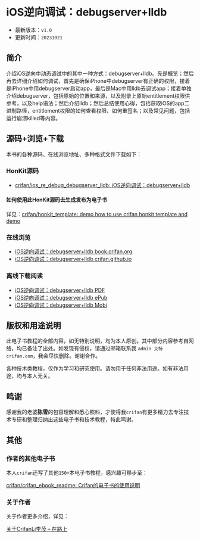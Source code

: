 # iOS逆向调试：debugserver+lldb

* 最新版本：`v1.0`
* 更新时间：`20231021`

## 简介

介绍iOS逆向中动态调试中的其中一种方式：debugserver+lldb。先是概览；然后再去详细介绍如何调试，首先是确保iPhone中debugserver有正确的权限，接着是iPhone中用debugserver启动app，最后是Mac中用lldb去调试app；接着单独介绍debugserver，包括原始的位置和来源，以及附录上原始entitlement权限供参考，以及help语法；然后介绍lldb；然后总结使用心得，包括获取iOS的app二进制路径，entitlement权限的如何查看权限、如何重签名；以及常见问题，包括运行崩溃killed等内容。

## 源码+浏览+下载

本书的各种源码、在线浏览地址、多种格式文件下载如下：

### HonKit源码

* [crifan/ios_re_debug_debugserver_lldb: iOS逆向调试：debugserver+lldb](https://github.com/crifan/ios_re_debug_debugserver_lldb)

#### 如何使用此HonKit源码去生成发布为电子书

详见：[crifan/honkit_template: demo how to use crifan honkit template and demo](https://github.com/crifan/honkit_template)

### 在线浏览

* [iOS逆向调试：debugserver+lldb book.crifan.org](https://book.crifan.org/books/ios_re_debug_debugserver_lldb/website/)
* [iOS逆向调试：debugserver+lldb crifan.github.io](https://crifan.github.io/ios_re_debug_debugserver_lldb/website/)

### 离线下载阅读

* [iOS逆向调试：debugserver+lldb PDF](https://book.crifan.org/books/ios_re_debug_debugserver_lldb/pdf/ios_re_debug_debugserver_lldb.pdf)
* [iOS逆向调试：debugserver+lldb ePub](https://book.crifan.org/books/ios_re_debug_debugserver_lldb/epub/ios_re_debug_debugserver_lldb.epub)
* [iOS逆向调试：debugserver+lldb Mobi](https://book.crifan.org/books/ios_re_debug_debugserver_lldb/mobi/ios_re_debug_debugserver_lldb.mobi)

## 版权和用途说明

此电子书教程的全部内容，如无特别说明，均为本人原创。其中部分内容参考自网络，均已备注了出处。如发现有侵权，请通过邮箱联系我 `admin 艾特 crifan.com`，我会尽快删除。谢谢合作。

各种技术类教程，仅作为学习和研究使用。请勿用于任何非法用途。如有非法用途，均与本人无关。

## 鸣谢

感谢我的老婆**陈雪**的包容理解和悉心照料，才使得我`crifan`有更多精力去专注技术专研和整理归纳出这些电子书和技术教程，特此鸣谢。

## 其他

### 作者的其他电子书

本人`crifan`还写了其他`150+`本电子书教程，感兴趣可移步至：

[crifan/crifan_ebook_readme: Crifan的电子书的使用说明](https://github.com/crifan/crifan_ebook_readme)

### 关于作者

关于作者更多介绍，详见：

[关于CrifanLi李茂 – 在路上](https://www.crifan.org/about/)
